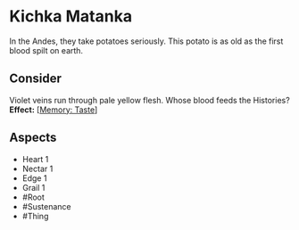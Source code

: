 # Kichka Matanka
In the Andes, they take potatoes seriously. This potato is as old as the first blood spilt on earth.
## Consider
Violet veins run through pale yellow flesh. Whose blood feeds the Histories?<br> **Effect:** [[Memory: Taste](https://uadaf.theevilroot.xyz/rowenarium/element/mem.Taste)]
## Aspects
- Heart 1
- Nectar 1
- Edge 1
- Grail 1
- #Root 
- #Sustenance 
- #Thing